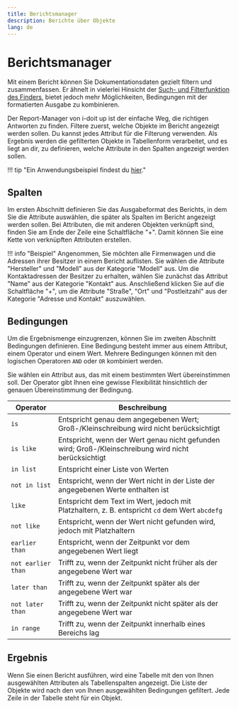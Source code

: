 ```yaml
---
title: Berichtsmanager
description: Berichte über Objekte
lang: de
---
```


# Berichtsmanager

Mit einem Bericht können Sie Dokumentationsdaten gezielt filtern und zusammenfassen. Er ähnelt in vielerlei Hinsicht der [Such- und Filterfunktion des Finders](finder/search-filters-and-reports.md), bietet jedoch mehr Möglichkeiten, Bedingungen mit der formatierten Ausgabe zu kombinieren.

Der Report-Manager von i-doit up ist der einfache Weg, die richtigen Antworten zu finden. Filtere zuerst, welche Objekte im Bericht angezeigt werden sollen. Du kannst jedes Attribut für die Filterung verwenden. Als Ergebnis werden die gefilterten Objekte in Tabellenform verarbeitet, und es liegt an dir, zu definieren, welche Attribute in den Spalten angezeigt werden sollen.

!!! tip "Ein Anwendungsbeispiel findest du [hier](usecases/reports.md)."

## Spalten

Im ersten Abschnitt definieren Sie das Ausgabeformat des Berichts, in dem Sie die Attribute auswählen, die später als Spalten im Bericht angezeigt werden sollen. Bei Attributen, die mit anderen Objekten verknüpft sind, finden Sie am Ende der Zeile eine Schaltfläche "+". Damit können Sie eine Kette von verknüpften Attributen erstellen.

!!! info "Beispiel"
    Angenommen, Sie möchten alle Firmenwagen und die Adressen ihrer Besitzer in einem Bericht auflisten. Sie wählen die Attribute "Hersteller" und "Modell" aus der Kategorie "Modell" aus. Um die Kontaktadressen der Besitzer zu erhalten, wählen Sie zunächst das Attribut "Name" aus der Kategorie "Kontakt" aus. Anschließend klicken Sie auf die Schaltfläche "+", um die Attribute "Straße", "Ort" und "Postleitzahl" aus der Kategorie "Adresse und Kontakt" auszuwählen.

## Bedingungen

Um die Ergebnismenge einzugrenzen, können Sie im zweiten Abschnitt Bedingungen definieren. Eine Bedingung besteht immer aus einem Attribut, einem Operator und einem Wert. Mehrere Bedingungen können mit den logischen Operatoren `AND` oder `OR` kombiniert werden.

Sie wählen ein Attribut aus, das mit einem bestimmten Wert übereinstimmen soll. Der Operator gibt Ihnen eine gewisse Flexibilität hinsichtlich der genauen Übereinstimmung der Bedingung.

| Operator           | Beschreibung                                                                                         |
| ------------------ | ---------------------------------------------------------------------------------------------------- |
| `is`               | Entspricht genau dem angegebenen Wert; Groß-/Kleinschreibung wird nicht berücksichtigt               |
| `is like`          | Entspricht, wenn der Wert genau nicht gefunden wird; Groß-/Kleinschreibung wird nicht berücksichtigt |
| `in list`          | Entspricht einer Liste von Werten                                                                    |
| `not in list`      | Entspricht, wenn der Wert nicht in der Liste der angegebenen Werte enthalten ist                     |
| `like`             | Entspricht dem Text im Wert, jedoch mit Platzhaltern, z. B. entspricht `cd` dem Wert `abcdefg`       |
| `not like`         | Entspricht, wenn der Wert nicht gefunden wird, jedoch mit Platzhaltern                               |
| `earlier than`     | Entspricht, wenn der Zeitpunkt vor dem angegebenen Wert liegt                                        |
| `not earlier than` | Trifft zu, wenn der Zeitpunkt nicht früher als der angegebene Wert war                               |
| `later than`       | Trifft zu, wenn der Zeitpunkt später als der angegebene Wert war                                     |
| `not later than`   | Trifft zu, wenn der Zeitpunkt nicht später als der angegebene Wert war                               |
| `in range`         | Trifft zu, wenn der Zeitpunkt innerhalb eines Bereichs lag                                           |

## Ergebnis

Wenn Sie einen Bericht ausführen, wird eine Tabelle mit den von Ihnen ausgewählten Attributen als Tabellenspalten angezeigt. Die Liste der Objekte wird nach den von Ihnen ausgewählten Bedingungen gefiltert. Jede Zeile in der Tabelle steht für ein Objekt.
